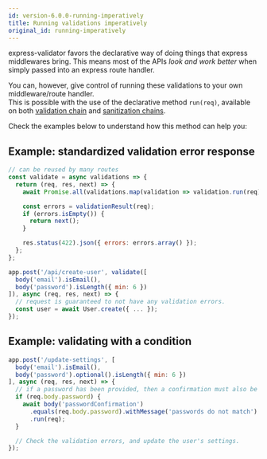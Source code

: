 ```yaml
---
id: version-6.0.0-running-imperatively
title: Running validations imperatively
original_id: running-imperatively
---
```


express-validator favors the declarative way of doing things that express middlewares bring.
This means most of the APIs _look and work better_ when simply passed into an express route handler.

You can, however, give control of running these validations to your own middleware/route handler.  
This is possible with the use of the declarative method `run(req)`, available on both
[validation chain](api-validation-chain.md#runreq) and [sanitization chains](api-sanitization-chain.md#runreq).

Check the examples below to understand how this method can help you:

## Example: standardized validation error response
```js
// can be reused by many routes
const validate = async validations => {
  return (req, res, next) => {
    await Promise.all(validations.map(validation => validation.run(req)));

    const errors = validationResult(req);
    if (errors.isEmpty()) {
      return next();
    }

    res.status(422).json({ errors: errors.array() });
  };
};

app.post('/api/create-user', validate([
  body('email').isEmail(),
  body('password').isLength({ min: 6 })
]), async (req, res, next) => {
  // request is guaranteed to not have any validation errors.
  const user = await User.create({ ... });
});
```

## Example: validating with a condition
```js
app.post('/update-settings', [
  body('email').isEmail(),
  body('password').optional().isLength({ min: 6 })
], async (req, res, next) => {
  // if a password has been provided, then a confirmation must also be provided.
  if (req.body.password) {
    await body('passwordConfirmation')
      .equals(req.body.password).withMessage('passwords do not match')
      .run(req);
  }

  // Check the validation errors, and update the user's settings.
});
```